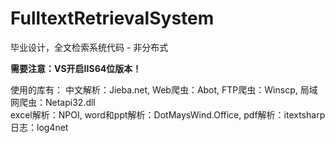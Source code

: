 # FulltextRetrievalSystem
毕业设计，全文检索系统代码 - 非分布式

**需要注意：VS开启IIS64位版本！**

使用的库有：
中文解析：Jieba.net, Web爬虫：Abot, FTP爬虫：Winscp, 局域网爬虫：Netapi32.dll  
excel解析：NPOI, word和ppt解析：DotMaysWind.Office, pdf解析：itextsharp  
日志：log4net
